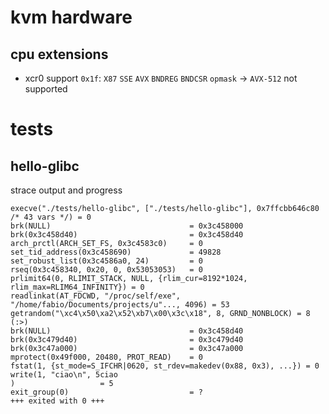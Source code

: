 # kvm hardware

## cpu extensions

- xcr0 support `0x1f`: `X87` `SSE` `AVX` `BNDREG` `BNDCSR` `opmask` -> `AVX-512` not supported

# tests

## hello-glibc

strace output and progress
```
execve("./tests/hello-glibc", ["./tests/hello-glibc"], 0x7ffcbb646c80 /* 43 vars */) = 0
brk(NULL)                               = 0x3c458000
brk(0x3c458d40)                         = 0x3c458d40
arch_prctl(ARCH_SET_FS, 0x3c4583c0)     = 0           
set_tid_address(0x3c458690)             = 49828     
set_robust_list(0x3c4586a0, 24)         = 0         
rseq(0x3c458340, 0x20, 0, 0x53053053)   = 0         
prlimit64(0, RLIMIT_STACK, NULL, {rlim_cur=8192*1024, rlim_max=RLIM64_INFINITY}) = 0    
readlinkat(AT_FDCWD, "/proc/self/exe", "/home/fabio/Documents/projects/u"..., 4096) = 53 
getrandom("\xc4\x50\xa2\x52\xb7\x00\x3c\x18", 8, GRND_NONBLOCK) = 8 (:>)
brk(NULL)                               = 0x3c458d40
brk(0x3c479d40)                         = 0x3c479d40
brk(0x3c47a000)                         = 0x3c47a000
mprotect(0x49f000, 20480, PROT_READ)    = 0
fstat(1, {st_mode=S_IFCHR|0620, st_rdev=makedev(0x88, 0x3), ...}) = 0
write(1, "ciao\n", 5ciao
)                   = 5
exit_group(0)                           = ?
+++ exited with 0 +++
```